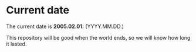 # Current date

The current date is **2005.02.01.** (YYYY.MM.DD.)

This repository will be good when the world ends, so we will know how long it lasted.